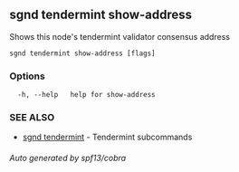 ## sgnd tendermint show-address

Shows this node's tendermint validator consensus address

```
sgnd tendermint show-address [flags]
```

### Options

```
  -h, --help   help for show-address
```

### SEE ALSO

* [sgnd tendermint](sgnd_tendermint.md)	 - Tendermint subcommands

###### Auto generated by spf13/cobra
